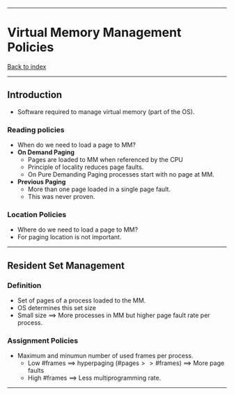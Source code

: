 
---
# Virtual Memory Management Policies

[Back to index](../index.md)

---
## Introduction
- Software required to manage virtual memory (part of the OS).
### Reading policies
- When do we need to load a page to MM?
- **On Demand Paging**
	- Pages are loaded to MM when referenced by the CPU
	- Principle of locality reduces page faults.
	- On Pure Demanding Paging processes start with no page at MM.
- **Previous Paging**
	- More than one page loaded in a single page fault.
	- This was never proven.
### Location Policies
- Where do we need to load a page to MM?
- For paging location is not important.

---
## Resident Set Management
### Definition
- Set of pages of a process loaded to the MM.
- OS determines this set size
- Small size $\implies$ More processes in MM but higher page fault rate per process.
### Assignment Policies
- Maximum and minumun number of used frames per process.
	- Low $\text{\#frames}$ $\implies$ hyperpaging ($\text{\#pages} >> \text{\#frames}$) $\implies$ More page faults
	- High $\text{\#frames}$ $\implies$ Less multiprogramming rate.
---